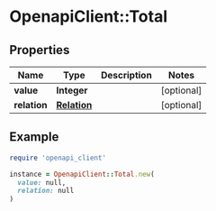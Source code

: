 # OpenapiClient::Total

## Properties

| Name | Type | Description | Notes |
| ---- | ---- | ----------- | ----- |
| **value** | **Integer** |  | [optional] |
| **relation** | [**Relation**](Relation.md) |  | [optional] |

## Example

```ruby
require 'openapi_client'

instance = OpenapiClient::Total.new(
  value: null,
  relation: null
)
```

